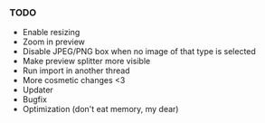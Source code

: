 ### TODO
- Enable resizing
- Zoom in preview
- Disable JPEG/PNG box when no image of that type is selected
- Make preview splitter more visible
- Run import in another thread
- More cosmetic changes <3
- Updater
- Bugfix
- Optimization (don't eat memory, my dear)
